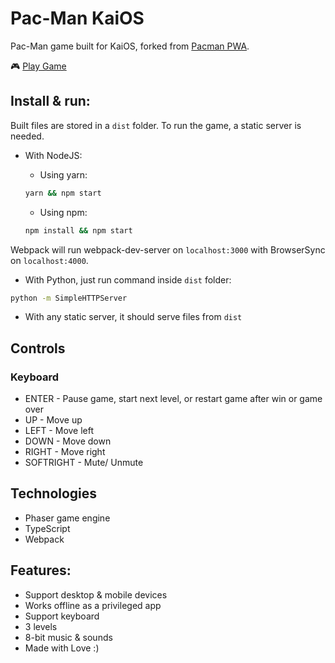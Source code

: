 # Pac-Man KaiOS

Pac-Man game built for KaiOS, forked from [Pacman PWA](https://github.com/vitaliy-bobrov/pacman-pwa).

🎮 [Play Game](https://vitaliy-bobrov.github.io/pacman-pwa/)

## Install & run:

Built files are stored in a `dist` folder. To run the game, a static server is needed.

- With NodeJS:
  - Using yarn:

  ```bash
  yarn && npm start
  ```

  - Using npm:

  ```bash
  npm install && npm start
  ```

Webpack will run webpack-dev-server on `localhost:3000` with BrowserSync on `localhost:4000`.

- With Python, just run command inside `dist` folder:

```bash
python -m SimpleHTTPServer
```

- With any static server, it should serve files from `dist`

## Controls

### Keyboard

- ENTER - Pause game, start next level, or restart game after win or game over
- UP - Move up
- LEFT - Move left
- DOWN - Move down
- RIGHT - Move right
- SOFTRIGHT - Mute/ Unmute

## Technologies

- Phaser game engine
- TypeScript
- Webpack

## Features:

- Support desktop & mobile devices
- Works offline as a privileged app
- Support keyboard
- 3 levels
- 8-bit music & sounds
- Made with Love :)
